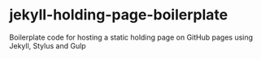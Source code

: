 # jekyll-holding-page-boilerplate
Boilerplate code for hosting a static holding page on GitHub pages using Jekyll, Stylus and Gulp 
